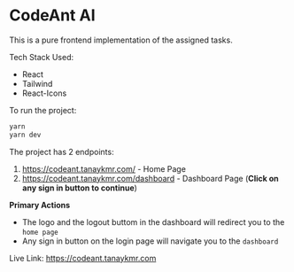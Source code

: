 # CodeAnt AI
This is a pure frontend implementation of the assigned tasks.

Tech Stack Used:
- React
- Tailwind
- React-Icons

To run the project:
```bash
yarn
yarn dev
```

The project has 2 endpoints:
1. https://codeant.tanaykmr.com/ - Home Page
2. https://codeant.tanaykmr.com/dashboard - Dashboard Page (**Click on any sign in button to continue**)

 **Primary Actions**
- The logo and the logout buttom in the dashboard will redirect you to the `home page`
- Any sign in button on the login page will navigate you to the `dashboard`


Live Link: https://codeant.tanaykmr.com


